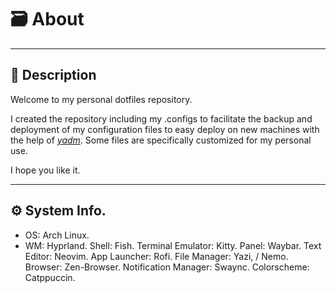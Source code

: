 # 🗃️ About

---

## 📝 Description

Welcome to my personal dotfiles repository.

I created the repository including my .configs to facilitate the backup and deployment of my configuration files to easy deploy on new machines with the help of [_yadm_](https://yadm.io/). Some files are specifically customized for my personal use.

I hope you like it.

---

## ⚙️ System Info.

- OS: Arch Linux.
- WM: Hyprland.
  Shell: Fish.
  Terminal Emulator: Kitty.
  Panel: Waybar.
  Text Editor: Neovim.
  App Launcher: Rofi.
  File Manager: Yazi, / Nemo.
  Browser: Zen-Browser.
  Notification Manager: Swaync.
  Colorscheme: Catppuccin.

